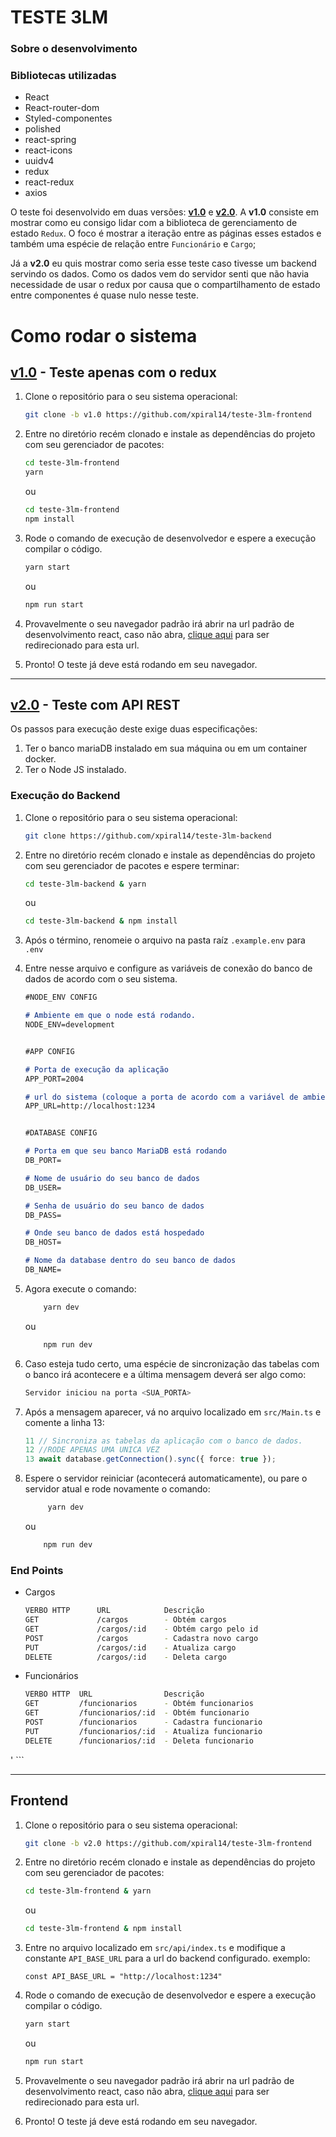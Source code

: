 # TESTE 3LM
### Sobre o desenvolvimento
### Bibliotecas utilizadas
- React
- React-router-dom
- Styled-componentes
- polished 
- react-spring
- react-icons
- uuidv4
- redux
- react-redux
- axios

O teste foi desenvolvido em duas versões: [**v1.0**](https://github.com/xpiral14/teste-3lm-frontend/tree/v1.0) e [**v2.0**](https://github.com/xpiral14/teste-3lm-frontend/tree/v2.0). A **v1.0** consiste em mostrar como eu consigo lidar com a biblioteca de gerenciamento de estado `Redux`. O foco é mostrar a iteração entre as páginas esses estados e também uma espécie de relação entre `Funcionário` e `Cargo`;

Já a **v2.0** eu quis mostrar como seria esse teste caso tivesse um backend servindo os dados. Como os dados vem do servidor senti que não havia necessidade de usar o redux por causa que o compartilhamento de estado entre componentes é quase nulo nesse teste.


# Como rodar o sistema
## [**v1.0**](https://github.com/xpiral14/teste-3lm-frontend/tree/v1.0) - Teste apenas com o redux

1. Clone o repositório para o seu sistema operacional:

    ```bash
    git clone -b v1.0 https://github.com/xpiral14/teste-3lm-frontend
    ```

2. Entre no diretório recém clonado e instale as dependências do projeto com seu gerenciador de pacotes:

    ```bash
    cd teste-3lm-frontend
    yarn
    ```
    ou 
     ```bash
    cd teste-3lm-frontend
    npm install
    ```

3. Rode o comando de execução de desenvolvedor e espere a execução compilar o código.
    ```bash
    yarn start
    ```
    ou
    ```bash
    npm run start
    ```
4. Provavelmente o seu navegador padrão irá abrir na url padrão de desenvolvimento react, caso não abra, [clique aqui](http://localhost:3000) para ser redirecionado para esta url.

5. Pronto! O teste já deve está rodando em seu navegador.


___
## [**v2.0**](https://github.com/xpiral14/teste-3lm-frontend/tree/v2.0) - Teste com API REST

Os passos para execução deste exige duas especificações:

1. Ter o banco mariaDB instalado em sua máquina ou em um container docker.
2. Ter o Node JS instalado.
  
### Execução do Backend
1. Clone o repositório para o seu sistema operacional:

    ```bash
    git clone https://github.com/xpiral14/teste-3lm-backend
    ```

2. Entre no diretório recém clonado e instale as dependências do projeto com seu gerenciador de pacotes e espere terminar:

    ```bash
    cd teste-3lm-backend & yarn
    ```
    ou 
     ```bash
    cd teste-3lm-backend & npm install
    ```
3. Após o término, renomeie o arquivo na pasta raíz `.example.env` para `.env`

4. Entre nesse arquivo e configure as variáveis de conexão do banco de dados de acordo com o seu sistema.
    ```markdown
    #NODE_ENV CONFIG

    # Ambiente em que o node está rodando.
    NODE_ENV=development                


    #APP CONFIG

    # Porta de execução da aplicação
    APP_PORT=2004

    # url do sistema (coloque a porta de acordo com a variável de ambiente APP_PORT)
    APP_URL=http://localhost:1234       


    #DATABASE CONFIG

    # Porta em que seu banco MariaDB está rodando
    DB_PORT= 

    # Nome de usuário do seu banco de dados
    DB_USER=                        

    # Senha de usuário do seu banco de dados
    DB_PASS=                   

    # Onde seu banco de dados está hospedado
    DB_HOST=            

    # Nome da database dentro do seu banco de dados
    DB_NAME=                                  
    ```
5. Agora execute o comando: 

    ```bash
        yarn dev
    ```
    ou
    ```bash
        npm run dev
    ```
6. Caso esteja tudo certo, uma espécie de sincronização das tabelas com o banco irá acontecere e a última mensagem deverá ser algo como:
    ```bash
    Servidor iniciou na porta <SUA_PORTA>
    ```
7. Após a mensagem aparecer, vá no arquivo localizado em `src/Main.ts` e comente a linha 13: 
    ```ts
    11 // Sincroniza as tabelas da aplicação com o banco de dados.
    12 //RODE APENAS UMA UNICA VEZ
    13 await database.getConnection().sync({ force: true });
    ```
8. Espere o servidor reiniciar (acontecerá automaticamente), ou pare o servidor atual e rode novamente o comando: 
   ```bash
        yarn dev
    ```
    ou
    ```bash
        npm run dev
    ```
    
### End Points
- Cargos
    ``` bash
    VERBO HTTP      URL            Descrição
    GET             /cargos        - Obtém cargos
    GET             /cargos/:id    - Obtém cargo pelo id
    POST            /cargos        - Cadastra novo cargo
    PUT             /cargos/:id    - Atualiza cargo
    DELETE          /cargos/:id    - Deleta cargo
    ```
- Funcionários
    ``` bash
    VERBO HTTP  URL                Descrição
    GET         /funcionarios      - Obtém funcionarios
    GET         /funcionarios/:id  - Obtém funcionario 
    POST        /funcionarios      - Cadastra funcionario
    PUT         /funcionarios/:id  - Atualiza funcionario
    DELETE      /funcionarios/:id  - Deleta funcionario
'   ```
___
## Frontend

1. Clone o repositório para o seu sistema operacional:

    ```bash
    git clone -b v2.0 https://github.com/xpiral14/teste-3lm-frontend
    ```

2. Entre no diretório recém clonado e instale as dependências do projeto com seu gerenciador de pacotes:

    ```bash
    cd teste-3lm-frontend & yarn
    ```
    ou 
     ```bash
    cd teste-3lm-frontend & npm install
    ```

4. Entre no arquivo localizado em `src/api/index.ts` e modifique a constante `API_BASE_URL` para  a url do backend configurado.
     exemplo:
    ```
    const API_BASE_URL = "http://localhost:1234"
    ```

6. Rode o comando de execução de desenvolvedor e espere a execução compilar o código.
    ```bash
    yarn start
    ```
    ou
    ```bash
    npm run start
    ```
7. Provavelmente o seu navegador padrão irá abrir na url padrão de desenvolvimento react, caso não abra, [clique aqui](http://localhost:3000) para ser redirecionado para esta url.

8. Pronto! O teste já deve está rodando em seu navegador.